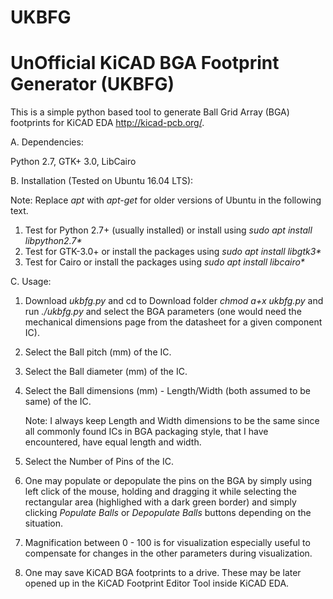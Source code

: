 # UKBFG
# UnOfficial KiCAD BGA Footprint Generator (UKBFG)

This is a simple python based tool to generate Ball Grid Array (BGA) footprints for KiCAD EDA http://kicad-pcb.org/.

A. Dependencies:

Python 2.7, GTK+ 3.0, LibCairo

B. Installation (Tested on Ubuntu 16.04 LTS):

Note: Replace *apt* with *apt-get* for older versions of Ubuntu in the following text.

1. Test for Python 2.7+ (usually installed) or install using *sudo apt install libpython2.7\**
2. Test for GTK-3.0+ or install the packages using *sudo apt install libgtk3\** 
3. Test for Cairo or install the packages using *sudo apt install libcairo\**

C. Usage:

1. Download *ukbfg.py* and cd to Download folder *chmod a+x ukbfg.py* and run *./ukbfg.py* and select the BGA parameters (one would need the mechanical dimensions page from the datasheet for a given component IC).

2. Select the Ball pitch (mm) of the IC.

3. Select the Ball diameter (mm) of the IC.

4. Select the Ball dimensions (mm) - Length/Width (both assumed to be same) of the IC. 

   Note: I always keep Length and Width dimensions to be the same since all commonly found ICs in BGA packaging style, that I have encountered, have equal length and width. 
   
5. Select the Number of Pins of the IC.

6. One may populate or depopulate the pins on the BGA by simply using left click of the mouse, holding and dragging it while selecting the rectangular area (highlighed with a dark green border) and simply clicking *Populate Balls* or *Depopulate Balls* buttons depending on the situation.

7. Magnification between 0 - 100 is for visualization especially useful to compensate for changes in the other parameters during visualization.

8. One may save KiCAD BGA footprints to a drive. These may be later opened up in the KiCAD Footprint Editor Tool inside KiCAD EDA.


   
